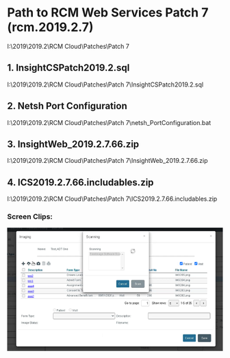 # Path to RCM Web Services Patch 7 (rcm.2019.2.7)
I:\2019\2019.2\RCM Cloud\Patches\Patch 7

## 1.  InsightCSPatch2019.2.sql
I:\2019\2019.2\RCM Cloud\Patches\Patch 7\InsightCSPatch2019.2.sql

## 2.  Netsh Port Configuration
I:\2019\2019.2\RCM Cloud\Patches\Patch 7\netsh_PortConfiguration.bat

## 3.  InsightWeb_2019.2.7.66.zip
I:\2019\2019.2\RCM Cloud\Patches\Patch 7\InsightWeb_2019.2.7.66.zip

## 4.  ICS2019.2.7.66.includables.zip
I:\2019\2019.2\RCM Cloud\Patches\Patch 7\ICS2019.2.7.66.includables.zip


### Screen Clips:

![image.png](/.attachments/image-5500d072-f454-4cbe-b5fc-5558e90ea4c4.png)



